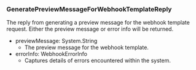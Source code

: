 ### GeneratePreviewMessageForWebhookTemplateReply
The reply from generating a preview message for the webhook template request. Either the preview message or error info will be returned.

- previewMessage: System.String
  - The preview message for the webhook template.
- errorInfo: WebhookErrorInfo
  - Captures details of errors encountered within the system.
